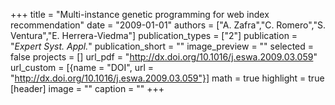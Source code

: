 +++
title = "Multi-instance genetic programming for web index recommendation"
date = "2009-01-01"
authors = ["A. Zafra","C. Romero","S. Ventura","E. Herrera-Viedma"]
publication_types = ["2"]
publication = "_Expert Syst. Appl._"
publication_short = ""
image_preview = ""
selected = false
projects = []
url_pdf = "http://dx.doi.org/10.1016/j.eswa.2009.03.059"
url_custom = [{name = "DOI", url = "http://dx.doi.org/10.1016/j.eswa.2009.03.059"}]
math = true
highlight = true
[header]
image = ""
caption = ""
+++

